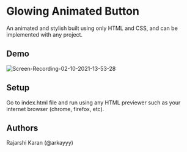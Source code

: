 # Glowing Animated Button

An animated and stylish built using only HTML and CSS, and can be implemented with any project.

## Demo

![Screen-Recording-_02-10-2021-13-53-28_](https://user-images.githubusercontent.com/72148786/135709185-362e2fdd-e5d3-4450-ba45-5abfb150adb2.gif)

## Setup

Go to index.html file and run using any HTML previewer such as your internet browser (chrome, firefox, etc).

## Authors

Rajarshi Karan (@arkayyy)
